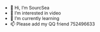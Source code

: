 - 👋 Hi, I’m SourcSea
- 👀 I’m interested in video
- 🌱 I’m currently learning
- 📫 Please add my QQ friend 752496633
